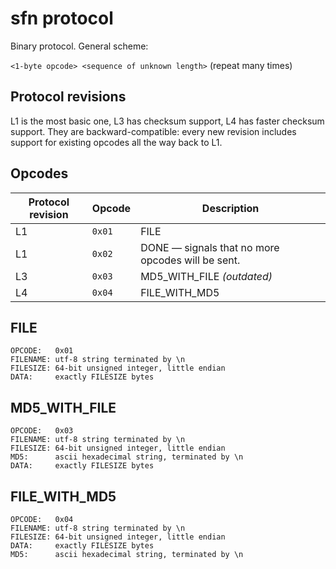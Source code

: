 # sfn protocol

Binary protocol. General scheme:

`<1-byte opcode> <sequence of unknown length>` (repeat many times)

## Protocol revisions

L1 is the most basic one, L3 has checksum support, L4 has faster checksum support. They are backward-compatible: every new revision includes support for existing opcodes all the way back to L1.

## Opcodes

Protocol revision|Opcode|Description
-----------------|------|-----------
L1 | `0x01` | FILE
L1 | `0x02` | DONE — signals that no more opcodes will be sent.
L3 | `0x03` | MD5_WITH_FILE _(outdated)_
L4 | `0x04` | FILE_WITH_MD5

## FILE

```
OPCODE:   0x01
FILENAME: utf-8 string terminated by \n
FILESIZE: 64-bit unsigned integer, little endian
DATA:     exactly FILESIZE bytes
```

## MD5_WITH_FILE

```
OPCODE:   0x03
FILENAME: utf-8 string terminated by \n
FILESIZE: 64-bit unsigned integer, little endian
MD5:      ascii hexadecimal string, terminated by \n
DATA:     exactly FILESIZE bytes
```

## FILE_WITH_MD5

```
OPCODE:   0x04
FILENAME: utf-8 string terminated by \n
FILESIZE: 64-bit unsigned integer, little endian
DATA:     exactly FILESIZE bytes
MD5:      ascii hexadecimal string, terminated by \n
```
